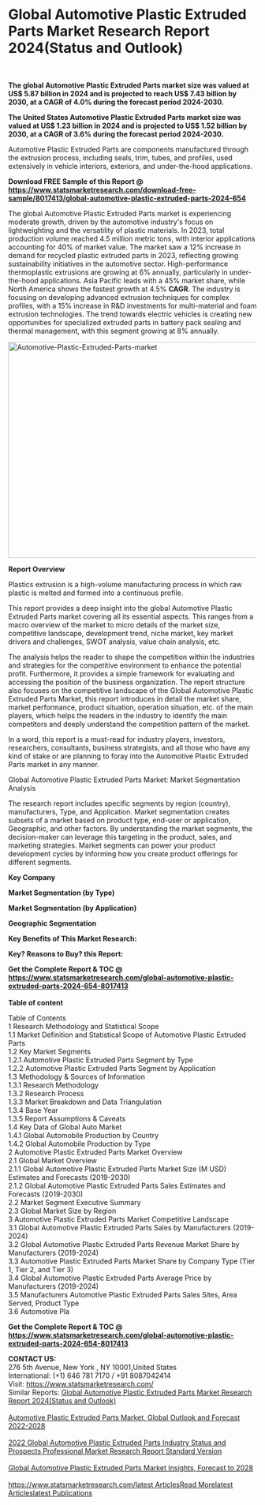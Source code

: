 <h1>Global Automotive Plastic Extruded Parts Market Research Report 2024(Status and Outlook)</h1><br/><p><strong>The global Automotive Plastic Extruded Parts market size was valued at US$ 5.87 billion in 2024 and is projected to reach US$ 7.43 billion by 2030, at a <strong>CAGR</strong> of 4.0% during the forecast period 2024-2030.</strong></p><p><strong>The United States Automotive Plastic Extruded Parts market size was valued at US$ 1.23 billion in 2024 and is projected to US$ 1.52 billion by 2030, at a <strong>CAGR</strong> of 3.6% during the forecast period 2024-2030.</strong></p><p>Automotive Plastic Extruded Parts are components manufactured through the extrusion process, including seals, trim, tubes, and profiles, used extensively in vehicle interiors, exteriors, and under-the-hood applications.</p><p><strong>Download FREE Sample of this Report @ <a href="https://www.statsmarketresearch.com/download-free-sample/8017413/global-automotive-plastic-extruded-parts-2024-654">https://www.statsmarketresearch.com/download-free-sample/8017413/global-automotive-plastic-extruded-parts-2024-654</a></strong></p><p>The global Automotive Plastic Extruded Parts market is experiencing moderate growth, driven by the automotive industry's focus on lightweighting and the versatility of plastic materials. In 2023, total production volume reached 4.5 million metric tons, with interior applications accounting for 40% of market value. The market saw a 12% increase in demand for recycled plastic extruded parts in 2023, reflecting growing sustainability initiatives in the automotive sector. High-performance thermoplastic extrusions are growing at 6% annually, particularly in under-the-hood applications. Asia Pacific leads with a 45% market share, while North America shows the fastest growth at 4.5% <strong>CAGR</strong>. The industry is focusing on developing advanced extrusion techniques for complex profiles, with a 15% increase in R&D investments for multi-material and foam extrusion technologies. The trend towards electric vehicles is creating new opportunities for specialized extruded parts in battery pack sealing and thermal management, with this segment growing at 8% annually.</p><p><img alt="Automotive-Plastic-Extruded-Parts-market" src="https://www.grandresearchstore.com/assets/report-images/Automotive_Plastic_Extruded_Parts_market.png" style="width: 730px; height: 438px;"></p><p><strong>Report Overview</strong></p><p>Plastics extrusion is a high-volume manufacturing process in which raw plastic is melted and formed into a continuous profile.</p><p>This report provides a deep insight into the global Automotive Plastic Extruded Parts market covering all its essential aspects. This ranges from a macro overview of the market to micro details of the market size, competitive landscape, development trend, niche market, key market drivers and challenges, SWOT analysis, value chain analysis, etc.</p><p>The analysis helps the reader to shape the competition within the industries and strategies for the competitive environment to enhance the potential profit. Furthermore, it provides a simple framework for evaluating and accessing the position of the business organization. The report structure also focuses on the competitive landscape of the Global Automotive Plastic Extruded Parts Market, this report introduces in detail the market share, market performance, product situation, operation situation, etc. of the main players, which helps the readers in the industry to identify the main competitors and deeply understand the competition pattern of the market.</p><p>In a word, this report is a must-read for industry players, investors, researchers, consultants, business strategists, and all those who have any kind of stake or are planning to foray into the Automotive Plastic Extruded Parts market in any manner.</p><p>Global Automotive Plastic Extruded Parts Market: Market Segmentation Analysis</p><p>The research report includes specific segments by region (country), manufacturers, Type, and Application. Market segmentation creates subsets of a market based on product type, end-user or application, Geographic, and other factors. By understanding the market segments, the decision-maker can leverage this targeting in the product, sales, and marketing strategies. Market segments can power your product development cycles by informing how you create product offerings for different segments.</p><p><strong>Key Company</strong></p><p><strong>Market Segmentation (by Type)</strong></p><p><strong>Market Segmentation (<strong>by Application</strong>)</strong></p><p><strong>Geographic Segmentation</strong></p><p><strong>Key Benefits of This Market Research:</strong></p><p><strong>Key? <strong>Reasons to Buy</strong>? this Report:</strong></p><div><b>Get the Complete Report & TOC @ <a href="https://www.statsmarketresearch.com/global-automotive-plastic-extruded-parts-2024-654-8017413">https://www.statsmarketresearch.com/global-automotive-plastic-extruded-parts-2024-654-8017413</a></b></div><br><b>Table of content</b><p>Table of Contents<br /> 1 Research Methodology and Statistical Scope<br /> 1.1 Market Definition and Statistical Scope of Automotive Plastic Extruded Parts<br /> 1.2 Key Market Segments<br /> 1.2.1 Automotive Plastic Extruded Parts Segment by Type<br /> 1.2.2 Automotive Plastic Extruded Parts Segment by Application<br /> 1.3 Methodology & Sources of Information<br /> 1.3.1 Research Methodology<br /> 1.3.2 Research Process<br /> 1.3.3 Market Breakdown and Data Triangulation<br /> 1.3.4 Base Year<br /> 1.3.5 Report Assumptions & Caveats<br /> 1.4 Key Data of Global Auto Market<br /> 1.4.1 Global Automobile Production by Country<br /> 1.4.2 Global Automobile Production by Type<br /> 2 Automotive Plastic Extruded Parts Market Overview<br /> 2.1 Global Market Overview<br /> 2.1.1 Global Automotive Plastic Extruded Parts Market Size (M USD) Estimates and Forecasts (2019-2030)<br /> 2.1.2 Global Automotive Plastic Extruded Parts Sales Estimates and Forecasts (2019-2030)<br /> 2.2 Market Segment Executive Summary<br /> 2.3 Global Market Size by Region<br /> 3 Automotive Plastic Extruded Parts Market Competitive Landscape<br /> 3.1 Global Automotive Plastic Extruded Parts Sales by Manufacturers (2019-2024)<br /> 3.2 Global Automotive Plastic Extruded Parts Revenue Market Share by Manufacturers (2019-2024)<br /> 3.3 Automotive Plastic Extruded Parts Market Share by Company Type (Tier 1, Tier 2, and Tier 3)<br /> 3.4 Global Automotive Plastic Extruded Parts Average Price by Manufacturers (2019-2024)<br /> 3.5 Manufacturers Automotive Plastic Extruded Parts Sales Sites, Area Served, Product Type<br /> 3.6 Automotive Pla<br><div><b>Get the Complete Report & TOC @ <a href="https://www.statsmarketresearch.com/global-automotive-plastic-extruded-parts-2024-654-8017413">https://www.statsmarketresearch.com/global-automotive-plastic-extruded-parts-2024-654-8017413</a></b></div></p> <b>CONTACT US:</b><br>276 5th Avenue, New York , NY 10001,United States<br>International: (+1) 646 781 7170 / +91 8087042414<br>Visit: <a href="https://www.statsmarketresearch.com/">https://www.statsmarketresearch.com/</a><br>Similar Reports: <a href="https://www.statsmarketresearch.com/global-automotive-plastic-extruded-parts-2024-654-8017413">Global Automotive Plastic Extruded Parts Market Research Report 2024(Status and Outlook)</a><br/><br/><a href="https://www.statsmarketresearch.com/global-automotive-plastic-extruded-parts-2024-654-8017413">Automotive Plastic Extruded Parts Market, Global Outlook and Forecast 2022-2028</a><br/><br/><a href="https://www.statsmarketresearch.com/global-automotive-plastic-extruded-parts-2024-654-8017413">2022 Global Automotive Plastic Extruded Parts Industry Status and Prospects Professional Market Research Report Standard Version</a><br/><br/><a href="https://www.statsmarketresearch.com/global-automotive-plastic-extruded-parts-2024-654-8017413">Global Automotive Plastic Extruded Parts Market Insights, Forecast to 2028</a><br/><br/><a href="https://gyeongbokgung.com">https://www.statsmarketresearch.com/</a><a href="https://hallyeomaritime.com">latest Articles</a><a href="https://jingwansa.com">Read More</a><a href=https://nguoiviet.jp/">latest Articles</a><a href="https://www.intelmarketresearch.com/">latest Publications</a>